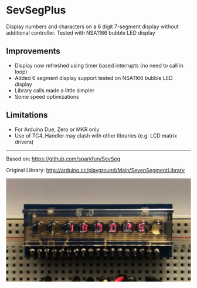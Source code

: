 # SevSegPlus

Display numbers and characters on a 6 digit 7-segment display without additional controller. Tested with NSA1166 bubble LED display

## Improvements

- Display now refreshed using timer based interrupts (no need to call in loop)
- Added 6 segment display support tested on NSA1166 bubble LED display
- Library calls made a little simpler
- Some speed optimizations

## Limitations

- For Arduino Due, Zero or MKR only
- Use of TC4_Handler may clash with other libraries (e.g. LCD matrix drivers)

---
Based on: https://github.com/sparkfun/SevSeg

Original Library: http://arduino.cc/playground/Main/SevenSegmentLibrary


![Alt Text](https://github.com/8bitkick/SevSegPlus/blob/master/examples/example.png?raw=true)

